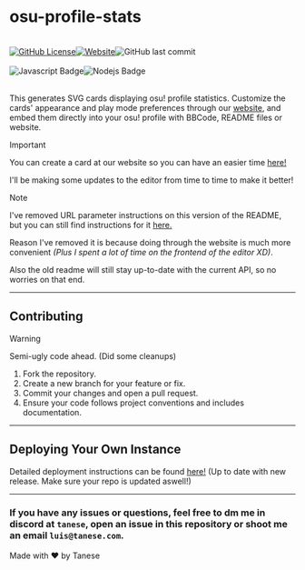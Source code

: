 # osu-profile-stats

<br>
<div style="display: flex;">
    <a href="https://github.com/Luis-Tanese/osu-profile-stats/blob/main/LICENSE"><img alt="GitHub License" src="https://img.shields.io/github/license/Luis-Tanese/osu-profile-stats"></a>
    <a href="https://osu-profile-stats.vercel.app"><img alt="Website" src="https://img.shields.io/website?url=https%3A%2F%2Fosu-profile-stats.vercel.app"></a>
    <img alt="GitHub last commit" src="https://img.shields.io/github/last-commit/Luis-Tanese/osu-profile-stats">
</div>
<br>
<div style="display: flex;">
    <img alt="Javascript Badge" src="https://img.shields.io/badge/-Javascript-F0DB4F?style=for-the-badge&labelColor=black&logo=javascript&logoColor=F0DB4F">
    <img alt="Nodejs Badge" src="https://img.shields.io/badge/-Nodejs-3C873A?style=for-the-badge&labelColor=black&logo=node.js&logoColor=3C873A">
</div>
<br>

This generates SVG cards displaying osu! profile statistics. Customize the cards' appearance and play mode preferences through our [website](https://osu-profile-stats.vercel.app/editor.html), and embed them directly into your osu! profile with BBCode, README files or website.

> [!IMPORTANT]
> You can create a card at our website so you can have an easier time [here!](https://osu-profile-stats.vercel.app/editor.html)
> 
> I'll be making some updates to the editor from time to time to make it better!

> [!NOTE]
> I've removed URL parameter instructions on this version of the README, but you can still find instructions for it [here.](https://github.com/Luis-Tanese/osu-profile-stats/blob/main/OLD_README.md)
> 
> Reason I've removed it is because doing through the website is much more convenient *(Plus I spent a lot of time on the frontend of the editor XD)*.
> 
> Also the old readme will still stay up-to-date with the current API, so no worries on that end.

---

## Contributing

> [!WARNING]
> Semi-ugly code ahead. (Did some cleanups)

1. Fork the repository.
2. Create a new branch for your feature or fix.
3. Commit your changes and open a pull request.
4. Ensure your code follows project conventions and includes documentation.

---

## Deploying Your Own Instance

Detailed deployment instructions can be found [here!](https://github.com/Luis-Tanese/osu-profile-stats/blob/main/DEPLOYMENT.md) (Up to date with new release. Make sure your repo is updated aswell!)

---

### If you have any issues or questions, feel free to dm me in discord at `tanese`, open an issue in this repository or shoot me an email `luis@tanese.com`.

Made with ♥ by Tanese
